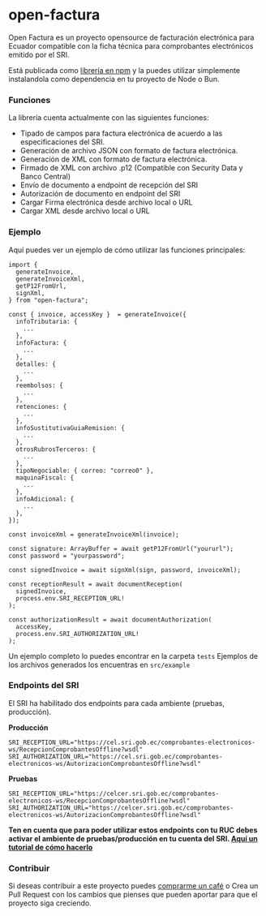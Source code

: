 # open-factura

Open Factura es un proyecto opensource de facturación electrónica para Ecuador compatible con la ficha técnica para comprobantes electrónicos emitido por el SRI.

Está publicada como [librería en npm](https://www.npmjs.com/package/open-factura) y la puedes utilizar simplemente instalandola como dependencia en tu proyecto de Node o Bun.

### Funciones

La librería cuenta actualmente con las siguientes funciones:

- Tipado de campos para factura electrónica de acuerdo a las especificaciones del SRI.
- Generación de archivo JSON con formato de factura electrónica.
- Generación de XML con formato de factura electrónica.
- Firmado de XML con archivo .p12 (Compatible con Security Data y Banco Central)
- Envío de documento a endpoint de recepción del SRI
- Autorización de documento en endpoint del SRI
- Cargar Firma electrónica desde archivo local o URL
- Cargar XML desde archivo local o URL

### Ejemplo

Aquí puedes ver un ejemplo de cómo utilizar las funciones principales:

```
import {
  generateInvoice,
  generateInvoiceXml,
  getP12FromUrl,
  signXml,
} from "open-factura";

const { invoice, accessKey }  = generateInvoice({
  infoTributaria: {
    ...
  },
  infoFactura: {
    ...
  },
  detalles: {
    ...
  },
  reembolsos: {
    ...
  },
  retenciones: {
    ...
  },
  infoSustitutivaGuiaRemision: {
    ...
  },
  otrosRubrosTerceros: {
    ...
  },
  tipoNegociable: { correo: "correo0" },
  maquinaFiscal: {
    ...
  },
  infoAdicional: {
    ...
  },
});

const invoiceXml = generateInvoiceXml(invoice);

const signature: ArrayBuffer = await getP12FromUrl("yoururl");
const password = "yourpassword";

const signedInvoice = await signXml(sign, password, invoiceXml);

const receptionResult = await documentReception(
  signedInvoice,
  process.env.SRI_RECEPTION_URL!
);

const authorizationResult = await documentAuthorization(
  accessKey,
  process.env.SRI_AUTHORIZATION_URL!
);
```

Un ejemplo completo lo puedes encontrar en la carpeta `tests`
Ejemplos de los archivos generados los encuentras en `src/example`

### Endpoints del SRI

El SRI ha habilitado dos endpoints para cada ambiente (pruebas, producción).

**Producción**

```
SRI_RECEPTION_URL="https://cel.sri.gob.ec/comprobantes-electronicos-ws/RecepcionComprobantesOffline?wsdl"
SRI_AUTHORIZATION_URL="https://cel.sri.gob.ec/comprobantes-electronicos-ws/AutorizacionComprobantesOffline?wsdl"
```

**Pruebas**

```
SRI_RECEPTION_URL="https://celcer.sri.gob.ec/comprobantes-electronicos-ws/RecepcionComprobantesOffline?wsdl"
SRI_AUTHORIZATION_URL="https://celcer.sri.gob.ec/comprobantes-electronicos-ws/AutorizacionComprobantesOffline?wsdl"
```

**Ten en cuenta que para poder utilizar estos endpoints con tu RUC debes activar el ambiente de pruebas/producción en tu cuenta del SRI. [Aquí un tutorial de cómo hacerlo](https://www.factureromovil.com/pasos-para-habilitar-el-ambiente-de-produccion-en-sri)**

### Contribuir

Si deseas contribuir a este proyecto puedes [comprarme un café](https://payp.page.link/SAvm) o Crea un Pull Request con los cambios que pienses que pueden aportar para que el proyecto siga creciendo.
